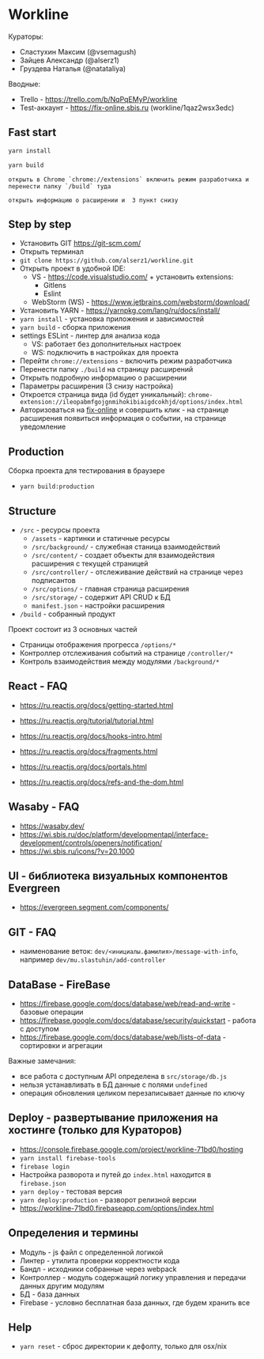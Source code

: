 # Workline
Кураторы:
- Сластухин Максим (@vsemagush)
- Зайцев Александр (@alserz1)
- Груздева Наталья (@natataliya)

Вводные:
- Trello - https://trello.com/b/NqPqEMyP/workline
- Test-аккаунт - https://fix-online.sbis.ru (workline/1qaz2wsx3edc)


## Fast start
```bash 
yarn install
```
```bash 
yarn build
```
```
открыть в Chrome `chrome://extensions` включить режим разработчика и перенести папку `/build` туда
```
```
открыть информацию о расширении и  3 пункт снизу
```

## Step by step
- Установить GIT https://git-scm.com/
- Открыть терминал
- `git clone https://github.com/alserz1/workline.git`
- Открыть проект в удобной IDE: 
  - VS - https://code.visualstudio.com/ + установить extensions:
    - Gitlens
    - Eslint
  - WebStorm (WS) - https://www.jetbrains.com/webstorm/download/
- Установить YARN - https://yarnpkg.com/lang/ru/docs/install/
- `yarn install` - установка приложения и зависимостей
- `yarn build` - сборка приложения
- settings ESLint - линтер для анализа кода
  - VS: работает без дополнительных настроек
  - WS: подключить в настройках для проекта
- Перейти  `chrome://extensions` - включить режим разработчика
- Перенести папку `./build` на страницу расширений
- Открыть подробную информацию о расширении
- Параметры расширения (3 снизу настройка)
- Откроется страница вида (id будет уникальный): `chrome-extension://ileopabmfgojgnmihokibiaigdcokhjd/options/index.html`
- Авторизоваться на [fix-online](https://fix-online.sbis.ru) и совершить клик - на странице расширения появиться информация о событии, на странице уведомление

## Production
Сборка проекта для тестирования в браузере
- `yarn build:production`

## Structure
- `/src` - ресурсы проекта
  - `/assets` - картинки и статичные ресурсы
  - `/src/background/` - служебная станица взаимодействий
  - `/src/content/` - создает объекты для взаимодействия расширения с текущей страницей
  - `/src/controller/` - отслеживание действий на странице через подписантов
  - `/src/options/` - главная страница расширения
  - `/src/storage/` - содержит API CRUD к БД
  - `manifest.json` - настройки расширения
- `/build` - собранный продукт

Проект состоит из 3 основных частей
-  Страницы отображения прогресса `/options/*`
-  Контроллер отслеживания событий на странице `/controller/*`
-  Контроль взаимодействия между модулями `/background/*`

## React - FAQ
- https://ru.reactjs.org/docs/getting-started.html

- https://ru.reactjs.org/tutorial/tutorial.html
- https://ru.reactjs.org/docs/hooks-intro.html
- https://ru.reactjs.org/docs/fragments.html
- https://ru.reactjs.org/docs/portals.html
- https://ru.reactjs.org/docs/refs-and-the-dom.html

## Wasaby - FAQ
- https://wasaby.dev/
- https://wi.sbis.ru/doc/platform/developmentapl/interface-development/controls/openers/notification/
- https://wi.sbis.ru/icons/?v=20.1000

## UI - библиотека визуальных компонентов Evergreen
- https://evergreen.segment.com/components/

## GIT - FAQ
- наименование веток: `dev/<инициалы.фамилия>/message-with-info`, например `dev/mu.slastuhin/add-controller`

## DataBase - FireBase
- https://firebase.google.com/docs/database/web/read-and-write - базовые операции
- https://firebase.google.com/docs/database/security/quickstart - работа с доступом
- https://firebase.google.com/docs/database/web/lists-of-data - сортировки и агрегации

Важные замечания:
- все работа с доступным API определена в `src/storage/db.js`
- нельзя устанавливать в БД данные с полями `undefined`
- операция обновления целиком перезаписывает данные по ключу

## Deploy - развертывание приложения на хостинге (только для Кураторов)
- https://console.firebase.google.com/project/workline-71bd0/hosting
- `yarn install firebase-tools`
- `firebase login`
- Настройка разворота и путей до `index.html` находится в `firebase.json`
- `yarn deploy` - тестовая версия
- `yarn deploy:production` - разворот релизной версии
- https://workline-71bd0.firebaseapp.com/options/index.html

## Определения и термины
- Модуль - js файл с определенной логикой
- Линтер - утилита проверки корректности кода
- Бандл - исходники собранные через webpack
- Контроллер - модуль содержащий логику управления и передачи данных другим модулям
- БД - база данных
- Firebase - условно бесплатная база данных, где будем хранить все

## Help
- `yarn reset` - сброс директории к дефолту, только для osx/nix